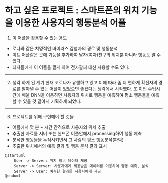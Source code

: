 # 하고 싶은 프로젝트 : 스마트폰의 위치 기능을 이용한 사용자의 행동분석 어플

1. 이 어플을 활용할 수 있는 용도
* 로나와 같은 치명적인 바이러스 감염자의 경로 및 행동분석
* 이트 어플같은 곳에 기능을 추가하여 남자(여자)친구의 위치뿐 아니라 행동도 알 수 있다.
* 죄자들에게 이 어플을 깔게 하여 전자팔찌 대신 사용할 수도 있다.
--------------
2. 생각 하게 된 계기 
현재 코로나가 유행하고 있고 이에 따라 좀 더 편하게 확진자의 경로를 알아낼 수 있는 어플이 있었으면 좋겠다는 생각에서 시작했다. 
또 이번 수업시간에 배울 DNN을 이용하면 사용자의 위치로 행동을 예측하여 평소 행동들을 예측할 수 있을 것 같아서 기획하게 되었다.
--------------
3. 프로젝트를 위해 구현해야 할 것들 
* 어플에서 몇 분 ~ 시간 간격으로 사용자의 위치 추출
* 추출한 자료를 서버 또는 핸드폰 어플안에서 processing하여 행동 예측
* 분석한 행동들을 누적시키면서 그 사람의 평소 행동분석(파악)
* 추출한 위치에서의 예측 결과  및 행동 분석 결과 표시

```plantuml
@startuml
	User -> Server: 위치 정보 데이터 제공
	Server -> Server: 사용자에게 제공받은 데이터를 이용하여 행동 예측, 분석 
	Server -> User: 예측한 결과를 사용자에게 제공 
@enduml
```
